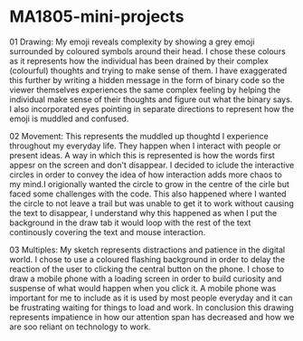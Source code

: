 # MA1805-mini-projects

01 Drawing: My emoji reveals complexity by showing a grey emoji surrounded by coloured symbols around their head. I chose these colours as it represents how the individual has been drained by their complex (colourful) thoughts and trying to make sense of them. I have exaggerated this further by writing a hidden message in the form of binary code so the viewer themselves experiences the same complex feeling by helping the individual make sense of their thoughts and figure out what the binary says. I also incorporated eyes pointing in separate directions to represent how the emoji is muddled and confused.

02 Movement: This represents the muddled up thoughtd I experience throughout my everyday life. They happen when I interact with people or present ideas. A way in which this is represented is how the words first appesr on the screen and don't disappear. I decided to iclude the interactive circles in order to convey the idea of how interaction adds more chaos to my mind.I origionally wanted the circle to grow in the centre of the cirle but faced some challenges with the code. This also happened where I wanted the circle to not leave a trail but was unable to get it to work without causing the text to disappear, I understand why this happened as when I put the background in the draw tab it would loop with the rest of the text continously covering the text and mouse interaction. 

03 Multiples: My sketch represents distractions and patience in the digital world. I chose to use a coloured flashing background in order to delay the reaction of the user to clicking the central button on the phone. I chose to draw a mobile phone with a loading screen in order to build curiosity and suspense of what would happen when you click it. A mobile phone was important for me to include as it is used by most people everyday and it can be frustrating waiting for things to load and work. In conclusion this drawing represents impatience in how our attention span has decreased and how we are soo reliant on technology to work. 
